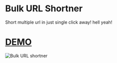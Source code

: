 # Bulk URL Shortner
Short multiple url in just single click away! hell yeah!

# [DEMO](https://rajendraarora16.github.io/bulk-url-shortner/bulkUrlShortner.html)

![Bulk URL shortner](https://i.stack.imgur.com/WHkVg.gif)
